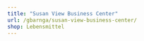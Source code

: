 ```yaml
---
title: "Susan View Business Center"
url: /gbarnga/susan-view-business-center/
shop: Lebensmittel
---
```

